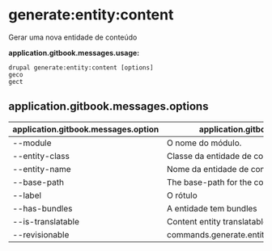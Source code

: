 # generate:entity:content
Gerar uma nova entidade de conteúdo

**application.gitbook.messages.usage:**
```
drupal generate:entity:content [options]
geco
gect
```

## application.gitbook.messages.options
application.gitbook.messages.option | application.gitbook.messages.details
-------|-------------
--module | O nome do módulo.
--entity-class | Classe da entidade de conteúdo
--entity-name | Nome da entidade de conteúdo
--base-path | The base-path for the content entity routes
--label | O rótulo
--has-bundles | A entidade tem bundles
--is-translatable | Content entity translatable
--revisionable | commands.generate.entity.content.options.revisionable

